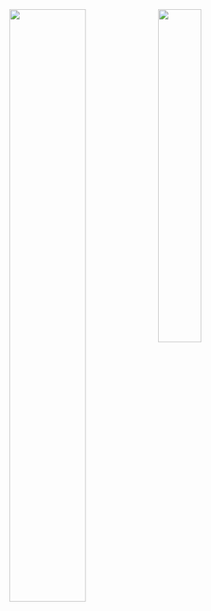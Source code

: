 <img align="left" width="52%" src="https://github-readme-stats.vercel.app/api?username=sneha18073&show_icons=true&theme=radical">
<img  width="39%" src="https://github-readme-stats.vercel.app/api/top-langs/?username=sneha18073&layout=compact">

